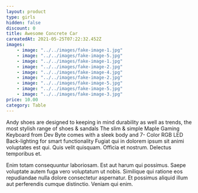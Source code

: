 ```yaml
---
layout: product
type: girls
hidden: false
discount: 0
title: Awesome Concrete Car
careatedAt: 2021-05-25T07:22:32.452Z
images:
    - image: "../../images/fake-image-1.jpg"
    - image: "../../images/fake-image-5.jpg"
    - image: "../../images/fake-image-1.jpg"
    - image: "../../images/fake-image-2.jpg"
    - image: "../../images/fake-image-4.jpg"
    - image: "../../images/fake-image-2.jpg"
    - image: "../../images/fake-image-5.jpg"
    - image: "../../images/fake-image-5.jpg"
    - image: "../../images/fake-image-3.jpg"
price: 10.00
category: Table
---
```

Andy shoes are designed to keeping in mind durability as well as trends, the most stylish range of shoes & sandals
The slim & simple Maple Gaming Keyboard from Dev Byte comes with a sleek body and 7- Color RGB LED Back-lighting for smart functionality
Fugiat qui in dolorem ipsum sit animi voluptates est qui. Quis velit quisquam. Officia et nostrum. Delectus temporibus et.
 Enim totam consequuntur laboriosam. Est aut harum qui possimus. Saepe voluptate autem fuga vero voluptatum ut nobis. Similique qui ratione eos repudiandae nulla dolore consectetur aspernatur. Et possimus aliquid illum aut perferendis cumque distinctio. Veniam qui enim.
